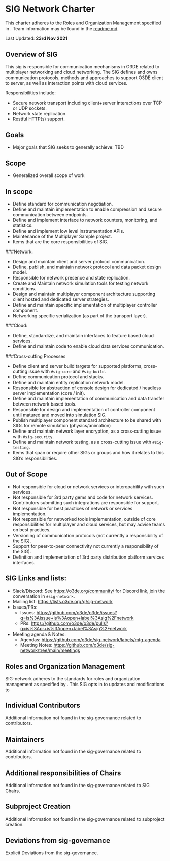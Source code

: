# SIG Network Charter
This charter adheres to the Roles and Organization Management specified in <sig-governance>.
Team information may be found in the [readme.md](https://github.com/o3de/sig-network/blob/main/README.md)

Last Updated: **23rd Nov 2021**

## Overview of SIG
This sig is responsible for communication mechanisms in O3DE related to multiplayer networking and cloud networking. The SIG defines and owns
communication protocols, methods and approaches to support O3DE client to server, as well as interaction points with cloud services.

Responsibilities include:
* Secure network transport including client+server interactions over TCP or UDP sockets.
* Network state replication.
* Restful HTTP(s) support.

## Goals

- Major goals that SIG seeks to generally achieve: TBD

## Scope

- Generalized overall scope of work

## In scope
- Define standard for communication negotiation.
- Define and maintain implementation to enable compression and secure communication between endpoints.
- Define and implement interface to network counters, monitoring, and statistics.
- Define and implement low level instrumentation APIs.
- Maintenance of the Multiplayer Sample project.
- Items that are the core responsibilities of SIG.

###Network:
- Design and maintain client and server protocol communication.
- Define, publish, and maintain network protocol and data packet design model.
- Responsible for network presence and state replication.
- Create and Maintain network simulation tools for testing network conditions.
- Design and maintain multiplayer component architecture supporting client hosted and dedicated server strategies.
- Define and maintain specific implementation of multiplayer controller component.
- Networking specific serialization (as part of the transport layer).

###Cloud:
- Define, standardize, and maintain interfaces to feature based cloud services.
- Define and maintain code to enable cloud data services communication.

###Cross-cutting Processes
- Define client and server build targets for supported platforms, cross-cutting issue with `#sig-core` and `#sig-build`.
- Define communication protocol and stacks.
- Define and maintain entity replication network model.
- Responsible for abstraction of console design for dedicated / headless server implementation (core / init).
- Define and maintain implementation of communication and data transfer between network based tools.
- Responsible for design and implementation of controller component until matured and moved into simulation SIG.
- Publish multiplayer component standard architecture to be shared with SIGs for remote simulation (physics/animation)
- Define and maintain network layer encryption, as a cross-cutting issue with `#sig-security`.
- Define and maintain network testing, as a cross-cutting issue with `#sig-testing`.
- Items that span or require other SIGs or groups and how it relates to this SIG’s responsibilities.

## Out of Scope
- Not responsible for cloud or network services or interopability with such services.
- Not responsible for 3rd party gems and code for network services. Contributors submitting such integrations are responsible for support.
- Not responsible for best practices of network or services implementation.
- Not responsible for networked tools implementation, outside of core responsibilities for multiplayer and cloud services, but may advise teams on best practices.
- Versioning of communication protocols (not currently a responsibility of the SIG).
- Support for peer-to-peer connectivity not currently a responsibility of the SIG).
- Definition and implementation of 3rd party distribution platform services interfaces.


## SIG Links and lists:
- Slack/Discord: See https://o3de.org/community/ for Discord link, join the conversation in `#sig-network`.
- Mailing list: https://lists.o3de.org/g/sig-network
- Issues/PRs: 
     - Issues: https://github.com/o3de/o3de/issues?q=is%3Aissue+is%3Aopen+label%3Asig%2Fnetwork
     - PRs: https://github.com/o3de/o3de/pulls?q=is%3Apr+is%3Aopen+label%3Asig%2Fnetwork
- Meeting agenda & Notes: 
     - Agendas: https://github.com/o3de/sig-network/labels/mtg-agenda
     - Meeting Notes: https://github.com/o3de/sig-network/tree/main/meetings 

## Roles and Organization Management

SIG-network adheres to the standards for roles and organization management as specified by <sig-governance>. This SIG opts in to updates and modifications to <sig-governance>

## Individual Contributors

Additional information not found in the sig-governance related to contributors.

## Maintainers

Additional information not found in the sig-governance related to contributors.

## Additional responsibilities of Chairs

Additional information not found in the sig-governance related to SIG Chairs.

## Subproject Creation

Additional information not found in the sig-governance related to subproject creation.

## Deviations from sig-governance

Explicit Deviations from the sig-governance.
